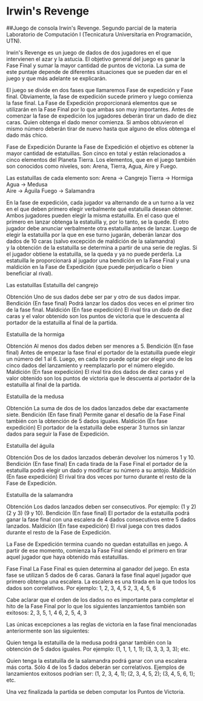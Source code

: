 # Irwin's Revenge
##Juego de consola Irwin's Revenge. Segundo parcial de la materia Laboratorio de Computación I (Tecnicatura Universitaria en Programación, UTN).

Irwin's Revenge es un juego de dados de dos jugadores en el que intervienen el azar y la astucia.
El objetivo general del juego es ganar la Fase Final y sumar la mayor cantidad de puntos de victoria. 
La suma de este puntaje depende de diferentes situaciones que se pueden dar en el juego y que más adelante se explicarán.

El juego se divide en dos fases que llamaremos Fase de expedición y Fase final. Obviamente, la fase de expedición sucede primero y luego comienza la fase final. 
La Fase de Expedición proporcionará elementos que se utilizarán en la Fase Final por lo que ambas son muy importantes.
Antes de comenzar la fase de expedición los jugadores deberán tirar un dado de diez caras. Quien obtenga el dado menor comienza. 
Si ambos obtuvieron el mismo número deberán tirar de nuevo hasta que alguno de ellos obtenga el dado más chico.

Fase de Expedición
Durante la Fase de Expedición el objetivo es obtener la mayor cantidad de estatuillas. Son cinco en total y están relacionados a cinco elementos del Planeta Tierra.
Los elementos, que en el juego también son conocidos como niveles, son: Arena, Tierra, Agua, Aire y Fuego.

Las estatuillas de cada elemento son:
Arena → Cangrejo		Tierra → Hormiga		Agua → Medusa	
Aire → Águila		Fuego → Salamandra

En la fase de expedición, cada jugador va alternando de a un turno a la vez en el que deben primero elegir verbalmente qué estatuilla desean obtener. 
Ambos jugadores pueden elegir la misma estatuilla. En el caso que el primero en lanzar obtenga la estatuilla y, por lo tanto, se la quede. 
El otro jugador debe anunciar verbalmente otra estatuilla antes de lanzar.
Luego de elegir la estatuilla por la que en ese turno jugarán, deberán lanzar dos dados de 10 caras (salvo excepción de maldición de la salamandra)  
y la obtención de la estatuilla se determina a partir de una serie de reglas. Si el jugador obtiene la estatuilla, se la queda y ya no puede perderla. 
La estatuilla le proporcionará al jugador una bendición en la Fase Final y una maldición en la Fase de Expedición (que puede perjudicarlo o bien beneficiar al rival).

Las estatuillas
Estatuilla del cangrejo

Obtención
Uno de sus dados debe ser par y otro de sus dados impar.
Bendición
(En fase final)
Podrá lanzar los dados dos veces en el primer tiro de la fase final.
Maldición
(En fase expedición)
El rival tira un dado de diez caras y el valor obtenido son los puntos de victoria que le descuenta al portador de la estatuilla al final de la partida.


Estatuilla de la hormiga

Obtención
Al menos dos dados deben ser menores a 5.
Bendición
(En fase final)
Antes de empezar la fase final el portador de la estatuilla puede elegir un número del 1 al 6. Luego, en cada tiro puede optar por elegir uno de los cinco dados del lanzamiento y reemplazarlo por el número elegido.
Maldición
(En fase expedición)
El rival tira dos dados de diez caras y el valor obtenido son los puntos de victoria que le descuenta al portador de la estatuilla al final de la partida.

Estatuilla de la medusa

Obtención
La suma de dos de los dados lanzados debe dar exactamente siete.
Bendición
(En fase final)
Permite ganar el desafío de la Fase Final también con la obtención de 5 dados iguales.
Maldición
(En fase expedición)
El portador de la estatuilla debe esperar 3 turnos sin lanzar dados para seguir la Fase de Expedición.


Estatuilla del águila

Obtención
Dos de los dados lanzados deberán devolver los números 1 y 10.
Bendición
(En fase final)
En cada tirada de la Fase Final el portador de la estatuilla podrá elegir un dado y modificar su número a su antojo.
Maldición
(En fase expedición)
El rival tira dos veces por turno durante el resto de la Fase de Expedición.


Estatuilla de la salamandra

Obtención
Los dados lanzados deben ser consecutivos. Por ejemplo: (1 y 2) (2 y 3) (9 y 10).
Bendición
(En fase final)
El portador de la estatuilla podrá ganar la fase final con una escalera de 4 dados consecutivos entre 5 dados lanzados.
Maldición
(En fase expedición)
El rival juega con tres dados durante el resto de la Fase de Expedición.


La Fase de Expedición termina cuando no quedan estatuillas en juego. A partir de ese momento, comienza la Fase Final siendo el primero en tirar aquel jugador que haya obtenido más estatuillas.

Fase Final
La Fase Final es quien determina al ganador del juego. En esta fase se utilizan 5 dados de 6 caras. Ganará la fase final aquel jugador que primero obtenga una escalera. La escalera es una tirada en la que todos los dados son correlativos. Por ejemplo:
1, 2, 3, 4, 5
2, 3, 4, 5, 6

Cabe aclarar que el orden de los dados no es importante para completar el hito de la Fase Final por lo que los siguientes lanzamientos también son exitosos:
2, 3, 5, 1, 4
6, 2, 5, 4, 3

Las únicas excepciones a las reglas de victoria en la fase final mencionadas anteriormente son las siguientes:

Quien tenga la estatuilla de la medusa podrá ganar también con la obtención de 5 dados iguales. Por ejemplo: (1, 1, 1, 1, 1); (3, 3, 3, 3, 3); etc.

Quien tenga la estatuilla de la salamandra podrá ganar con una escalera más corta. Sólo 4 de los 5 dados deberán ser correlativos. Ejemplos de lanzamientos exitosos podrían ser: (1, 2, 3, 4, 1); (2, 3, 4, 5, 2); (3, 4, 5, 6, 1); etc.

Una vez finalizada la partida se deben computar los Puntos de Victoria.
